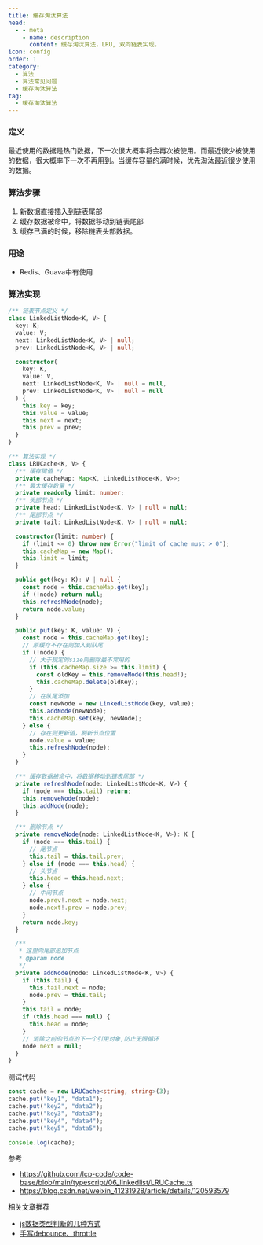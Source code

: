 ```yaml
---
title: 缓存淘汰算法
head:
  - - meta
    - name: description
      content: 缓存淘汰算法，LRU, 双向链表实现。
icon: config
order: 1
category:
  - 算法
  - 算法常见问题
  - 缓存淘汰算法
tag:
  - 缓存淘汰算法
---
```


### **定义**
最近使用的数据是热门数据，下一次很大概率将会再次被使用。而最近很少被使用的数据，很大概率下一次不再用到。当缓存容量的满时候，优先淘汰最近很少使用的数据。

### **算法步骤**
1. 新数据直接插入到链表尾部
2. 缓存数据被命中，将数据移动到链表尾部
3. 缓存已满的时候，移除链表头部数据。

### **用途**
- Redis、Guava中有使用

### **算法实现**
```ts
/** 链表节点定义 */
class LinkedListNode<K, V> {
  key: K;
  value: V;
  next: LinkedListNode<K, V> | null;
  prev: LinkedListNode<K, V> | null;

  constructor(
    key: K,
    value: V,
    next: LinkedListNode<K, V> | null = null,
    prev: LinkedListNode<K, V> | null = null
  ) {
    this.key = key;
    this.value = value;
    this.next = next;
    this.prev = prev;
  }
}

/** 算法实现 */
class LRUCache<K, V> {
  /** 缓存键值 */
  private cacheMap: Map<K, LinkedListNode<K, V>>;
  /** 最大缓存数量 */
  private readonly limit: number;
  /** 头部节点 */
  private head: LinkedListNode<K, V> | null = null;
  /** 尾部节点 */
  private tail: LinkedListNode<K, V> | null = null;

  constructor(limit: number) {
    if (limit <= 0) throw new Error("limit of cache must > 0");
    this.cacheMap = new Map();
    this.limit = limit;
  }

  public get(key: K): V | null {
    const node = this.cacheMap.get(key);
    if (!node) return null;
    this.refreshNode(node);
    return node.value;
  }

  public put(key: K, value: V) {
    const node = this.cacheMap.get(key);
    // 原缓存不存在则加入到队尾
    if (!node) {
      // 大于规定的size则删除最不常用的
      if (this.cacheMap.size >= this.limit) {
        const oldKey = this.removeNode(this.head!);
        this.cacheMap.delete(oldKey);
      }
      // 在队尾添加
      const newNode = new LinkedListNode(key, value);
      this.addNode(newNode);
      this.cacheMap.set(key, newNode);
    } else {
      // 存在则更新值，刷新节点位置
      node.value = value;
      this.refreshNode(node);
    }
  }

  /** 缓存数据被命中，将数据移动到链表尾部 */
  private refreshNode(node: LinkedListNode<K, V>) {
    if (node === this.tail) return;
    this.removeNode(node);
    this.addNode(node);
  }

  /** 删除节点 */
  private removeNode(node: LinkedListNode<K, V>): K {
    if (node === this.tail) {
      // 尾节点
      this.tail = this.tail.prev;
    } else if (node === this.head) {
      // 头节点
      this.head = this.head.next;
    } else {
      // 中间节点
      node.prev!.next = node.next;
      node.next!.prev = node.prev;
    }
    return node.key;
  }

  /**
   * 这里向尾部追加节点
   * @param node
   */
  private addNode(node: LinkedListNode<K, V>) {
    if (this.tail) {
      this.tail.next = node;
      node.prev = this.tail;
    }
    this.tail = node;
    if (this.head === null) {
      this.head = node;
    }
    // 消除之前的节点的下一个引用对象,防止无限循环
    node.next = null;
  }
}
```

测试代码
```ts
const cache = new LRUCache<string, string>(3);
cache.put("key1", "data1");
cache.put("key2", "data2");
cache.put("key3", "data3");
cache.put("key4", "data4");
cache.put("key5", "data5");

console.log(cache);
```

参考
- https://github.com/lcp-code/code-base/blob/main/typescript/06_linkedlist/LRUCache.ts
- https://blog.csdn.net/weixin_41231928/article/details/120593579


相关文章推荐
- [js数据类型判断的几种方式](../../data-structure/faq/get-type.md)
- [手写debounce、throttle](../../data-structure/faq/debounce-throttle.md)